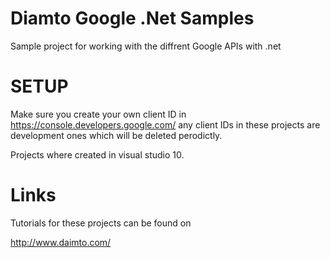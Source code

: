 Diamto Google .Net Samples
=================================

Sample project for working with the diffrent Google APIs with .net




SETUP
=================================

Make sure you create your own client ID in https://console.developers.google.com/ any client IDs in these projects are development ones which will be deleted perodictly.


Projects where created in visual studio 10.  



Links
=================================

Tutorials for these projects can be found on 

http://www.daimto.com/

